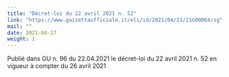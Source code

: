 ```yaml
---
title: "Décret-loi du 22 avril 2021 n. 52"
link: "https://www.gazzettaufficiale.it/eli/id/2021/04/22/21G00064/sg"
mail: ""
date: 2021-04-27
weight: 1
---
```


Publié dans GU n. 96 du 22.04.2021 le décret-loi du 22 avril 2021 n. 52 en vigueur à compter du 26 avril 2021
